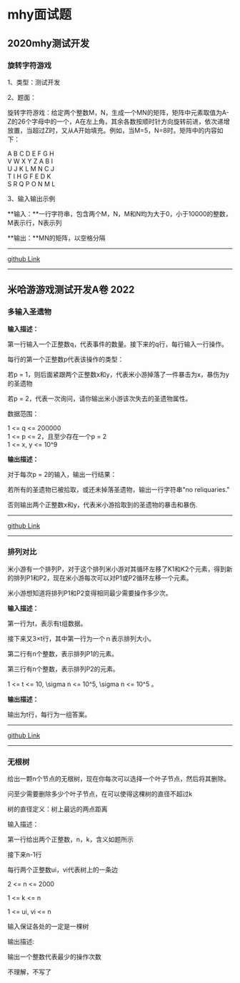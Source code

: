 # mhy面试题

## 2020mhy测试开发

### 旋转字符游戏

1、类型：测试开发

2、题面：

旋转字符游戏：给定两个整数M，N，生成一个MN的矩阵，矩阵中元素取值为A-Z的26个字母中的一个，A在左上角，其余各数按顺时针方向旋转前进，依次递增放置，当超过Z时，又从A开始填充。例如，当M=5，N=8时。矩阵中的内容如下：

A B C D E F G H  
V W X Y Z A B I  
U J K L M N C J  
T I H G F E D K  
S R Q P O N M L  

3、输入输出示例

**输入：**一行字符串，包含两个M，N，M和N均为大于0，小于10000的整数，M表示行，N表示列

**输出：**MN的矩阵，以空格分隔

---

[github Link](https://github.com/UrsoCN/Docs/tree/master/docs/subpage/C%26C%2B%2B/subsubpage)

---

## 米哈游游戏测试开发A卷 2022

### 多输入圣遗物

**输入描述：**

第一行输入一个正整数q，代表事件的数量。接下来的q行，每行输入一行操作。

每行的第一个正整数p代表该操作的类型：

若p = 1，则后面紧跟两个正整数x和y，代表米小游掉落了一件暴击为x，暴伤为y的圣遗物

若p = 2，代表一次询问，请你输出米小游该次失去的圣遗物属性。

数据范围：

1 <= q <= 200000  
1 <= p <= 2，且至少存在一个p = 2  
1 <= x, y <= 10^9

**输出描述：**

对于每次p = 2的输入，输出一行结果：

若所有的圣遗物已被拾取，或还未掉落圣遗物，输出一行字符串"no reliquaries."

否则输出两个正整数x和y，代表米小游拾取到的圣遗物的暴击和暴伤.

---

[github Link](https://github.com/UrsoCN/Docs/tree/master/docs/subpage/C%26C%2B%2B/subsubpage)

---

### 排列对比

米小游有一个排列P，对于这个排列米小游对其循环左移了K1和K2个元素，得到新的排列P1和P2，现在米小游每次可以对P1或P2循环左移一个元素。

米小游想知道将排列P1和P2变得相同最少需要操作多少次。

**输入描述：**

第一行为t，表示有t组数据。

接下来又3×t行，其中第一行为一个ｎ表示排列大小。

第二行有n个整数，表示排列P1的元素。

第三行有n个整数，表示排列P2的元素。

1 <= t <= 10, \sigma n <= 10^5, \sigma n <= 10^5 。

**输出描述：**

输出为t行，每行为一组答案。

---

[github Link](https://github.com/UrsoCN/Docs/tree/master/docs/subpage/C%26C%2B%2B/subsubpage)

---

### 无根树

给出一颗n个节点的无根树，现在你每次可以选择一个叶子节点，然后将其删除。

问至少需要删除多少个叶子节点，在可以使得这棵树的直径不超过k

树的直径定义：树上最远的两点距离

输入描述：

第一行给出两个正整数，n，k，含义如题所示

接下来n-1行

每行两个正整数ui，vi代表树上的一条边

2 <= n <= 2000

1 <= k <= n

1 <= ui, vi <= n

输入保证各处的一定是一棵树

输出描述:

输出一个整数代表最少的操作次数

不理解，不写了
